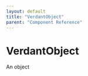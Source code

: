 ```yaml
---
layout: default
title: "VerdantObject"
parent: "Component Reference"
---
```



# VerdantObject

An object